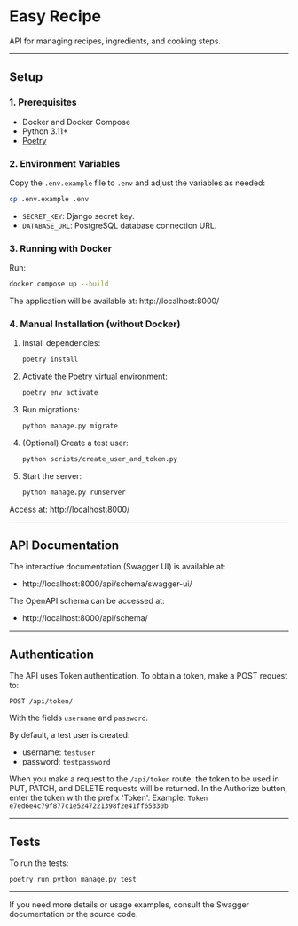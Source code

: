 # Easy Recipe

API for managing recipes, ingredients, and cooking steps.

---

## Setup

### 1. Prerequisites

- Docker and Docker Compose
- Python 3.11+
- [Poetry](https://python-poetry.org/)

### 2. Environment Variables

Copy the `.env.example` file to `.env` and adjust the variables as needed:

```bash
cp .env.example .env
```

- `SECRET_KEY`: Django secret key.
- `DATABASE_URL`: PostgreSQL database connection URL.

### 3. Running with Docker

Run:

```bash
docker compose up --build
```

The application will be available at: http://localhost:8000/

### 4. Manual Installation (without Docker)

1. Install dependencies:

   ```bash
   poetry install
   ```

2. Activate the Poetry virtual environment:

   ```bash
   poetry env activate
   ```

3. Run migrations:

   ```bash
   python manage.py migrate
   ```

4. (Optional) Create a test user:

   ```bash
   python scripts/create_user_and_token.py
   ```

5. Start the server:

   ```bash
   python manage.py runserver
   ```

Access at: http://localhost:8000/

---

## API Documentation

The interactive documentation (Swagger UI) is available at:

- http://localhost:8000/api/schema/swagger-ui/

The OpenAPI schema can be accessed at:

- http://localhost:8000/api/schema/

---

## Authentication

The API uses Token authentication. To obtain a token, make a POST request to:

```
POST /api/token/
```

With the fields `username` and `password`.

By default, a test user is created:

- username: `testuser`
- password: `testpassword`

When you make a request to the `/api/token` route, the token to be used in PUT, PATCH, and DELETE requests will be returned. In the Authorize button, enter the token with the prefix 'Token'. Example: `Token e7ed6e4c79f877c1e5247221398f2e41ff65330b`

---

## Tests

To run the tests:

```bash
poetry run python manage.py test
```

---

If you need more details or usage examples, consult the Swagger documentation or the source code.
